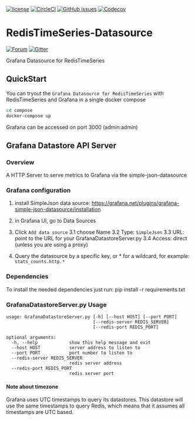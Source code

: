 [![license](https://img.shields.io/github/license/RedisTimeSeries/grafana-redistimeseries.svg)](https://github.com/RedisTimeSeries/grafana-redistimeseries)
[![CircleCI](https://circleci.com/gh/RedisTimeSeries/grafana-redistimeseries/tree/master.svg?style=svg)](https://circleci.com/gh/RedisTimeSeries/grafana-redistimeseries/tree/master)
[![GitHub issues](https://img.shields.io/github/release/RedisTimeSeries/grafana-redistimeseries.svg)](https://github.com/RedisTimeSeries/grafana-redistimeseries/releases/latest)
[![Codecov](https://codecov.io/gh/RedisTimeSeries/grafana-redistimeseries/branch/master/graph/badge.svg)](https://codecov.io/gh/RedisTimeSeries/grafana-redistimeseries)

# RedisTimeSeries-Datasource
[![Forum](https://img.shields.io/badge/Forum-RedisTimeSeries-blue)](https://forum.redislabs.com/c/modules/redistimeseries)
[![Gitter](https://badges.gitter.im/RedisLabs/RedisTimeSeries.svg)](https://gitter.im/RedisLabs/RedisTimeSeries?utm_source=badge&utm_medium=badge&utm_campaign=pr-badge)

Grafana Datasource for RedisTimeSeries

## QuickStart
You can tryout the `Grafana Datasource for RedisTimeSeries` with RedisTimeSeries and Grafana in a single docker compose
```bash
cd compose
docker-compose up
```
Grafana can be accessed on port 3000 (admin:admin)

## Grafana Datastore API Server
### Overview
A HTTP Server to serve metrics to Grafana via the simple-json-datasource

### Grafana configuration

1. install SimpleJson data source: https://grafana.net/plugins/grafana-simple-json-datasource/installation
2. in Grafana UI, go to Data Sources
3. Click `Add data source`
    3.1 choose Name
    3.2 Type: `SimpleJson`
    3.3 URL: point to the URL for your GrafanaDatastoreServer.py
    3.4 Access: direct (unless you are using a proxy)

4. Query the datasource by a specific key, or * for a wildcard, for example: `stats_counts.http.*`

### Dependencies
To install the needed dependencies just run: pip install -r requirements.txt

### GrafanaDatastoreServer.py Usage
```
usage: GrafanaDatastoreServer.py [-h] [--host HOST] [--port PORT]
                                 [--redis-server REDIS_SERVER]
                                 [--redis-port REDIS_PORT]

optional arguments:
  -h, --help            show this help message and exit
  --host HOST           server address to listen to
  --port PORT           port number to listen to
  --redis-server REDIS_SERVER
                        redis server address
  --redis-port REDIS_PORT
                        redis server port
```

#### Note about timezone
Grafana uses UTC timestamps to query its datastores. This datastore will use the same timestamps to query Redis, which means that it assumes all timestamps are UTC based.